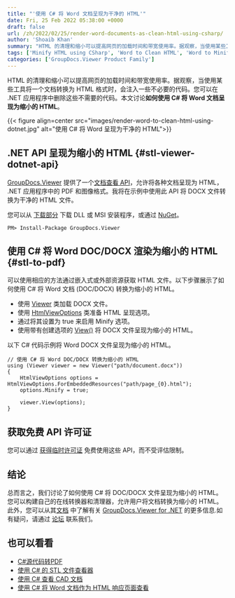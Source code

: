 ```yaml
---
title: "'使用 C# 将 Word 文档呈现为干净的 HTML'"
date: Fri, 25 Feb 2022 05:38:00 +0000
draft: false
url: /zh/2022/02/25/render-word-documents-as-clean-html-using-csharp/
author: 'Shoaib Khan'
summary: "HTML 的清理和缩小可以提高网页的加载时间和带宽使用率。据观察，当使用某些工具将一个文档转换为 HTML 格式时，会注入一些不必要的代码。您可以在 .NET 应用程序中删除这些不需要的代码。本文讨论**如何使用 C# 将 Word 文档呈现为缩小的 HTML**。"
tags: ['Minify HTML using CSharp', 'Word to Clean HTML', 'Word to Minified HTML']
categories: ['GroupDocs.Viewer Product Family']
---
```


HTML 的清理和缩小可以提高网页的加载时间和带宽使用率。据观察，当使用某些工具将一个文档转换为 HTML 格式时，会注入一些不必要的代码。您可以在 .NET 应用程序中删除这些不需要的代码。本文讨论**如何使用 C# 将 Word 文档呈现为缩小的 HTML**。



{{< figure align=center src="images/render-word-to-clean-html-using-dotnet.jpg" alt="使用 C# 将 Word 呈现为干净的 HTML">}}


## .NET API 呈现为缩小的 HTML {#stl-viewer-dotnet-api}

[GroupDocs.Viewer](https://products.groupdocs.com/viewer/) 提供了一个[文档查看 API](https://products.groupdocs.com/viewer/net/)，允许将各种文档呈现为 HTML， .NET 应用程序中的 PDF 和图像格式。我将在示例中使用此 API 将 DOCX 文件转换为干净的 HTML 文件。

您可以从 [下载部分](https://downloads.groupdocs.com/viewer/net) 下载 DLL 或 MSI 安装程序，或通过 [NuGet](https://www.nuget.org/packages/groupdocs.viewer)。

```
PM> Install-Package GroupDocs.Viewer
```

## 使用 C# 将 Word DOC/DOCX 渲染为缩小的 HTML {#stl-to-pdf}

可以使用相应的方法通过嵌入式或外部资源获取 HTML 文件。以下步骤展示了如何使用 C# 将 Word 文档 (DOC/DOCX) 转换为缩小的 HTML。

* 使用 [Viewer](https://apireference.groupdocs.com/viewer/net/groupdocs.viewer/viewer) 类加载 DOCX 文件。
* 使用 [HtmlViewOptions](https://apireference.groupdocs.com/viewer/net/groupdocs.viewer.options/htmlviewoptions) 类准备 HTML 呈现选项。
* 通过将其设置为 true 来启用 Minify 选项。
* 使用带有创建选项的 [View()](https://apireference.groupdocs.com/viewer/net/groupdocs.viewer/viewer/methods/view) 将 DOCX 文件呈现为缩小的 HTML。

以下 C# 代码示例将 Word DOCX 文件呈现为缩小的 HTML。

```
// 使用 C# 将 Word DOC/DOCX 转换为缩小的 HTML
using (Viewer viewer = new Viewer("path/document.docx"))
{
    HtmlViewOptions options = HtmlViewOptions.ForEmbeddedResources("path/page_{0}.html");
    options.Minify = true;

    viewer.View(options);
}
```

## 获取免费 API 许可证

您可以通过 [获得临时许可证](https://purchase.groupdocs.com/temporary-license) 免费使用这些 API，而不受评估限制。

## 结论

总而言之，我们讨论了如何使用 C# 将 DOC/DOCX 文件呈现为缩小的 HTML。您可以构建自己的在线转换器和清理器，允许用户将文档转换为缩小的 HTML。此外，您可以从其[文档](https://docs.groupdocs.com/viewer/) 中了解有关 [GroupDocs.Viewer for .NET](https://products.groupdocs.com/viewer/net/) 的更多信息.如有疑问，请通过 [论坛](https://forum.groupdocs.com/) 联系我们。

## 也可以看看

* [C#源代码转PDF](https://blog.groupdocs.com/2021/12/03/convert-source-code-to-pdf-in-csharp/)
* [使用 C# 的 STL 文件查看器](https://blog.groupdocs.com/2021/12/28/stl-file-viewer-using-csharp/)
* [使用 C# 查看 CAD 文档](https://blog.groupdocs.com/2021/04/27/view-cad-documents-using-csharp/)
* [使用 C# 将 Word 文档作为 HTML 响应页面查看](https://blog.groupdocs.com/2021/08/28/view-word-documents-as-html-responsive-page-using-csharp/)





